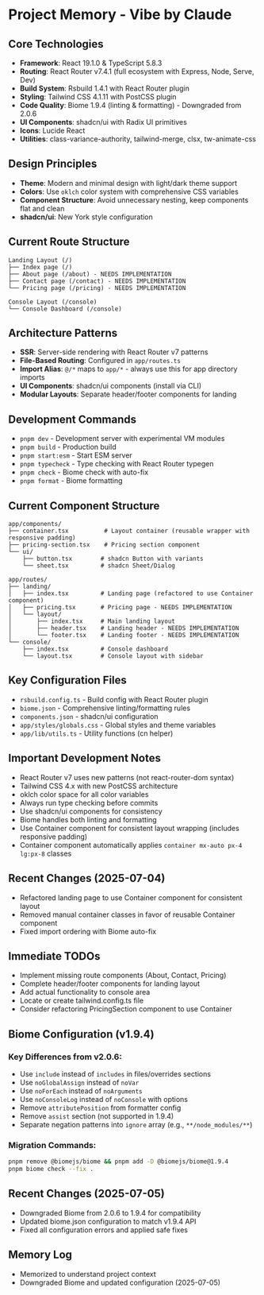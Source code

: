 # Project Memory - Vibe by Claude

## Core Technologies
- **Framework**: React 19.1.0 & TypeScript 5.8.3
- **Routing**: React Router v7.4.1 (full ecosystem with Express, Node, Serve, Dev)
- **Build System**: Rsbuild 1.4.1 with React Router plugin
- **Styling**: Tailwind CSS 4.1.11 with PostCSS plugin
- **Code Quality**: Biome 1.9.4 (linting & formatting) - Downgraded from 2.0.6
- **UI Components**: shadcn/ui with Radix UI primitives
- **Icons**: Lucide React
- **Utilities**: class-variance-authority, tailwind-merge, clsx, tw-animate-css

## Design Principles
- **Theme**: Modern and minimal design with light/dark theme support
- **Colors**: Use `oklch` color system with comprehensive CSS variables
- **Component Structure**: Avoid unnecessary nesting, keep components flat and clean
- **shadcn/ui**: New York style configuration

## Current Route Structure
```
Landing Layout (/)
├── Index page (/)
├── About page (/about) - NEEDS IMPLEMENTATION
├── Contact page (/contact) - NEEDS IMPLEMENTATION
└── Pricing page (/pricing) - NEEDS IMPLEMENTATION

Console Layout (/console)
└── Console Dashboard (/console)
```

## Architecture Patterns
- **SSR**: Server-side rendering with React Router v7 patterns
- **File-Based Routing**: Configured in `app/routes.ts`
- **Import Alias**: `@/*` maps to `app/*` - always use this for app directory imports
- **UI Components**: shadcn/ui components (install via CLI)
- **Modular Layouts**: Separate header/footer components for landing

## Development Commands
- `pnpm dev` - Development server with experimental VM modules
- `pnpm build` - Production build
- `pnpm start:esm` - Start ESM server
- `pnpm typecheck` - Type checking with React Router typegen
- `pnpm check` - Biome check with auto-fix
- `pnpm format` - Biome formatting

## Current Component Structure
```
app/components/
├── container.tsx          # Layout container (reusable wrapper with responsive padding)
├── pricing-section.tsx    # Pricing section component
└── ui/
    ├── button.tsx        # shadcn Button with variants
    └── sheet.tsx         # shadcn Sheet/Dialog

app/routes/
├── landing/
│   ├── index.tsx         # Landing page (refactored to use Container component)
│   ├── pricing.tsx       # Pricing page - NEEDS IMPLEMENTATION
│   └── layout/
│       ├── index.tsx     # Main landing layout
│       ├── header.tsx    # Landing header - NEEDS IMPLEMENTATION
│       └── footer.tsx    # Landing footer - NEEDS IMPLEMENTATION
└── console/
    ├── index.tsx         # Console dashboard
    └── layout.tsx        # Console layout with sidebar
```

## Key Configuration Files
- `rsbuild.config.ts` - Build config with React Router plugin
- `biome.json` - Comprehensive linting/formatting rules
- `components.json` - shadcn/ui configuration
- `app/styles/globals.css` - Global styles and theme variables
- `app/lib/utils.ts` - Utility functions (cn helper)

## Important Development Notes
- React Router v7 uses new patterns (not react-router-dom syntax)
- Tailwind CSS 4.x with new PostCSS architecture
- oklch color space for all color variables
- Always run type checking before commits
- Use shadcn/ui components for consistency
- Biome handles both linting and formatting
- Use Container component for consistent layout wrapping (includes responsive padding)
- Container component automatically applies `container mx-auto px-4 lg:px-8` classes

## Recent Changes (2025-07-04)
- Refactored landing page to use Container component for consistent layout
- Removed manual container classes in favor of reusable Container component
- Fixed import ordering with Biome auto-fix

## Immediate TODOs
- Implement missing route components (About, Contact, Pricing)
- Complete header/footer components for landing layout
- Add actual functionality to console area
- Locate or create tailwind.config.ts file
- Consider refactoring PricingSection component to use Container

## Biome Configuration (v1.9.4)
### Key Differences from v2.0.6:
- Use `include` instead of `includes` in files/overrides sections
- Use `noGlobalAssign` instead of `noVar`
- Use `noForEach` instead of `noArguments`
- Use `noConsoleLog` instead of `noConsole` with options
- Remove `attributePosition` from formatter config
- Remove `assist` section (not supported in 1.9.4)
- Separate negation patterns into `ignore` array (e.g., `**/node_modules/**`)

### Migration Commands:
```bash
pnpm remove @biomejs/biome && pnpm add -D @biomejs/biome@1.9.4
pnpm biome check --fix .
```

## Recent Changes (2025-07-05)
- Downgraded Biome from 2.0.6 to 1.9.4 for compatibility
- Updated biome.json configuration to match v1.9.4 API
- Fixed all configuration errors and applied safe fixes

## Memory Log
- Memorized to understand project context
- Downgraded Biome and updated configuration (2025-07-05)